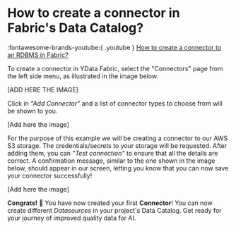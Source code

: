 # How to create a connector in Fabric's Data Catalog?

:fontawesome-brands-youtube:{ .youtube } <a href="https://youtube.com/clip/UgkxVTrEn2jY8GL-wqSXX3PByuUH5Q81Usih?si=xdpQ4eTCo_SEcvxp"><u>How to create a connector to an RDBMS in Fabric?</u></a> 

To create a connector in YData Fabric, select the "Connectors" page from the left side menu, as illustrated in the image below.

[ADD HERE THE IMAGE]

Click in *"Add Connector"* and a list of connector types to choose from will be shown to you. 

[Add here the image]

For the purpose of this example we will be creating a connector to our AWS S3 storage. 
The credentials/secrets to your storage will be requested. After adding them, you can *"Test connection"* 
to ensure that all the details are correct. 
A confirmation message, similar to the one shown in the image below, should appear in our screen, 
letting you know that you can now save your connector successfully! 

[Add here the image]

**Congrats!** 🚀 You have now created your first **Connector**! You can now create different *Datasources*
in your project's Data Catalog.
Get ready for your journey of improved quality data for AI.

